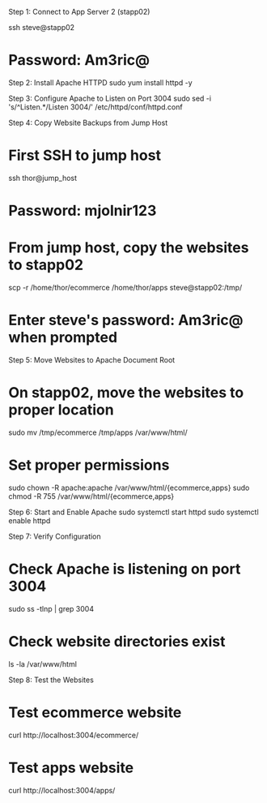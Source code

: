 Step 1: Connect to App Server 2 (stapp02)

ssh steve@stapp02
# Password: Am3ric@
Step 2: Install Apache HTTPD
sudo yum install httpd -y


Step 3: Configure Apache to Listen on Port 3004
sudo sed -i 's/^Listen.*/Listen 3004/' /etc/httpd/conf/httpd.conf


Step 4: Copy Website Backups from Jump Host
# First SSH to jump host
ssh thor@jump_host
# Password: mjolnir123

# From jump host, copy the websites to stapp02
scp -r /home/thor/ecommerce /home/thor/apps steve@stapp02:/tmp/
# Enter steve's password: Am3ric@ when prompted

Step 5: Move Websites to Apache Document Root
# On stapp02, move the websites to proper location
sudo mv /tmp/ecommerce /tmp/apps /var/www/html/

# Set proper permissions
sudo chown -R apache:apache /var/www/html/{ecommerce,apps}
sudo chmod -R 755 /var/www/html/{ecommerce,apps}

Step 6: Start and Enable Apache
sudo systemctl start httpd
sudo systemctl enable httpd


Step 7: Verify Configuration
# Check Apache is listening on port 3004
sudo ss -tlnp | grep 3004

# Check website directories exist
ls -la /var/www/html


Step 8: Test the Websites
# Test ecommerce website
curl http://localhost:3004/ecommerce/

# Test apps website  
curl http://localhost:3004/apps/